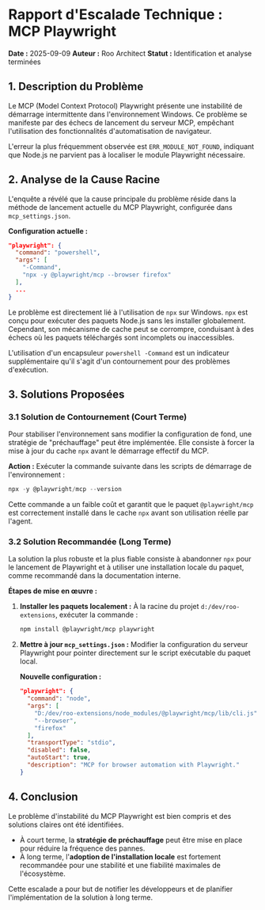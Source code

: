 # Rapport d'Escalade Technique : MCP Playwright

**Date :** 2025-09-09
**Auteur :** Roo Architect
**Statut :** Identification et analyse terminées

## 1. Description du Problème

Le MCP (Model Context Protocol) Playwright présente une instabilité de démarrage intermittente dans l'environnement Windows. Ce problème se manifeste par des échecs de lancement du serveur MCP, empêchant l'utilisation des fonctionnalités d'automatisation de navigateur.

L'erreur la plus fréquemment observée est `ERR_MODULE_NOT_FOUND`, indiquant que Node.js ne parvient pas à localiser le module Playwright nécessaire.

## 2. Analyse de la Cause Racine

L'enquête a révélé que la cause principale du problème réside dans la méthode de lancement actuelle du MCP Playwright, configurée dans `mcp_settings.json`.

**Configuration actuelle :**
```json
"playwright": {
  "command": "powershell",
  "args": [
    "-Command",
    "npx -y @playwright/mcp --browser firefox"
  ],
  ...
}
```

Le problème est directement lié à l'utilisation de `npx` sur Windows. `npx` est conçu pour exécuter des paquets Node.js sans les installer globalement. Cependant, son mécanisme de cache peut se corrompre, conduisant à des échecs où les paquets téléchargés sont incomplets ou inaccessibles.

L'utilisation d'un encapsuleur `powershell -Command` est un indicateur supplémentaire qu'il s'agit d'un contournement pour des problèmes d'exécution.

## 3. Solutions Proposées

### 3.1 Solution de Contournement (Court Terme)

Pour stabiliser l'environnement sans modifier la configuration de fond, une stratégie de "préchauffage" peut être implémentée. Elle consiste à forcer la mise à jour du cache `npx` avant le démarrage effectif du MCP.

**Action :** Exécuter la commande suivante dans les scripts de démarrage de l'environnement :
```powershell
npx -y @playwright/mcp --version
```
Cette commande a un faible coût et garantit que le paquet `@playwright/mcp` est correctement installé dans le cache `npx` avant son utilisation réelle par l'agent.

### 3.2 Solution Recommandée (Long Terme)

La solution la plus robuste et la plus fiable consiste à abandonner `npx` pour le lancement de Playwright et à utiliser une installation locale du paquet, comme recommandé dans la documentation interne.

**Étapes de mise en œuvre :**

1.  **Installer les paquets localement :**
    À la racine du projet `d:/dev/roo-extensions`, exécuter la commande :
    ```bash
    npm install @playwright/mcp playwright
    ```

2.  **Mettre à jour `mcp_settings.json` :**
    Modifier la configuration du serveur Playwright pour pointer directement sur le script exécutable du paquet local.

    **Nouvelle configuration :**
    ```json
    "playwright": {
      "command": "node",
      "args": [
        "D:/dev/roo-extensions/node_modules/@playwright/mcp/lib/cli.js",
        "--browser",
        "firefox"
      ],
      "transportType": "stdio",
      "disabled": false,
      "autoStart": true,
      "description": "MCP for browser automation with Playwright."
    }
    ```

## 4. Conclusion

Le problème d'instabilité du MCP Playwright est bien compris et des solutions claires ont été identifiées.

- À court terme, la **stratégie de préchauffage** peut être mise en place pour réduire la fréquence des pannes.
- À long terme, l'**adoption de l'installation locale** est fortement recommandée pour une stabilité et une fiabilité maximales de l'écosystème.

Cette escalade a pour but de notifier les développeurs et de planifier l'implémentation de la solution à long terme.